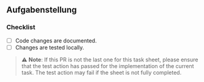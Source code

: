 ## Aufgabenstellung

<!-- This section is for describing the tasks or requirements addressed by this PR. -->

### Checklist
<!-- This checklist should be customized based on project requirements. -->
- [ ] Code changes are documented.
- [ ] Changes are tested locally.

<!-- Note: If this PR is not the last one for this task sheet, please ensure that the test action has passed for the implementation of the current task. The test action may fail if the sheet is not fully completed. -->

> ⚠️ **Note**: If this PR is not the last one for this task sheet, please ensure that the test action has passed for the implementation of the current task. The test action may fail if the sheet is not fully completed. 
